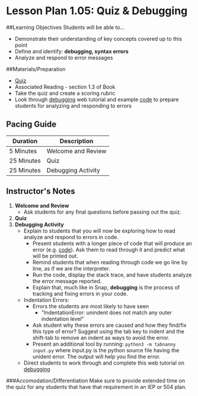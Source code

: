 # Lesson Plan 1.05: Quiz & Debugging

##Learning Objectives
Students will be able to...
* Demonstrate their understanding of key concepts covered up to this point
* Define and identify: **debugging, syntax errors**
* Analyze and respond to error messages

##Materials/Preparation
* [Quiz]
* Associated Reading - section 1.3 of Book
* Take the quiz and create a scoring rubric
* Look through [debugging] web tutorial and example [code] to prepare students for analyzing and responding to errors

## Pacing Guide
| **Duration**   |     **Description**    |
| ---------- | ------------------ |
| 5 Minutes  | Welcome and Review      |
| 25 Minutes | Quiz               |
| 25 Minutes | Debugging Activity |

## Instructor's Notes
1. **Welcome and Review**
    * Ask students for any final questions before passing out the quiz.
2. **Quiz**
3. **Debugging Activity**
	* Explain to students that you will now be exploring how to read analyze and respond to errors in code. 
		* Present students with a longer piece of code that will produce an error (e.g. [code]). Ask them to read through it and predict what will be printed out.
		* Remind students that when reading through code we go line by line, as if we are the interpreter. 
		* Run the code, display the stack trace, and have students analyze the error message reported.
		* Explain that, much like in Snap, **debugging** is the process of tracking and fixing errors in your code.
	* Indentation Errors: 
		* Errors the students are most likely to have seen
			* "IndentationError: unindent does not match any outer indentation level"
		* Ask student why these errors are caused and how they find/fix this type of error? Suggest using the tab key to indent and the shift-tab to remove an indent as ways to avoid the error.
		* Present an additional tool by running: `python3 -m tabnanny input.py` where input.py is the python source file having the unident error. The output will help you find the error.
	* Direct students to work through and complete this web tutorial on [debugging]

###Accomodation/Differentiation
Make sure to provide extended time on the quiz for any students that have that requirement in an IEP or 504 plan. 

[Quiz]:https://teals.sharepoint.com/curriculum/_layouts/15/guestaccess.aspx?guestaccesstoken=6IDCHUpcKu8NT0OXNgXFWk9XCqS87qcVrZJQGU2bifw%3d&docid=2_003d5ce8e84a34b1ca1a01ce88542680a
[debugging]: http://interactivepython.org/runestone/static/thinkcspy/Debugging/KnowyourerrorMessages.html
[code]:code.py
